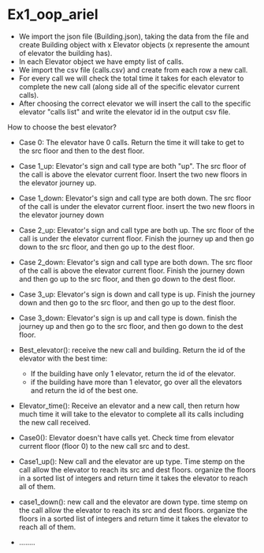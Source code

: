 # Ex1_oop_ariel

* We import the json file (Building.json), taking the data from the file and create Building object with x Elevator objects (x represente the amount of elevator the building has).
* In each Elevator object we have empty list of calls.
* We import the csv file (calls.csv) and create from each row a new call.
* For every call we will check the total time it takes for each elevator to complete the new call (along side all of the specific elevator current calls).
* After choosing the correct elevator we will insert the call to the specific elevator "calls list" and write the elevator id in the output csv file.

How to choose the best elevator?

* Case 0: The elevator have 0 calls. Return the time it will take to get to the src floor and then to the dest floor.

* Case 1_up: Elevator's sign and call type are both "up". The src floor of the call is above the elevator current floor.
           Insert the two new floors in the elevator journey up.

* Case 1_down: Elevator's sign and call type are both down. The src floor of the call is under the elevator current floor.
           insert the two new floors in the elevator journey down

* Case 2_up: Elevator's sign and call type are both up. The src floor of the call is under the elevator current floor.
           Finish the journey up and then go down to the src floor, and then go up to the dest floor.

* Case 2_down: Elevator's sign and call type are both down. The src floor of the call is above the elevator current floor.
           Finish the journey down and then go up to the src floor, and then go down to the dest floor.

* Case 3_up: Elevator's sign is down and call type is up.
           Finish the journey down and then go to the src floor, and then go up to the dest floor.

* Case 3_down: Elevator's sign is up and call type is down.
           finish the journey up and then go to the src floor, and then go down to the dest floor.


* Best_elevator(): receive the new call and building. Return the id of the elevator with the best time:
    * If the building have only 1 elevator, return the id of the elevator.
    * if the building have more than 1 elevator, go over all the elevators and return the id of the best one.

* Elevator_time(): Receive an elevator and a new call, then return how much time it will take to the elevator to complete all its calls
  including the new call received.

* Case0(): Elevator doesn't have calls yet. Check time from elevator current floor (floor 0) to the new call src and to dest.

* Case1_up(): New call and the elevator are up type. Time stemp on the call allow the elevator to reach its src and dest floors.
  organize the floors in a sorted list of integers and return time it takes the elevator to reach all of them.

* case1_down(): new call and the elevator are down type. time stemp on the call allow the elevator to reach its src and dest floors.
  organize the floors in a sorted list of integers and return time it takes the elevator to reach all of them.
* ........